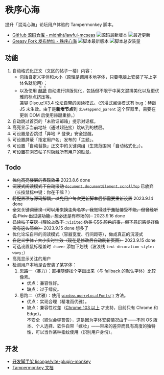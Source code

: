 # 秩序心海

提升「混沌心海」论坛用户体验的 Tampermonkey 脚本。

- [GitHub 源码仓库 - midniht/lawful-mcseas](https://github.com/midniht/lawful-mcseas) ![源码最新版本](https://img.shields.io/github/package-json/v/midniht/lawful-mcseas/main?logo=typescript&logoColor=fff&label=%E6%BA%90%E7%A0%81%E6%9C%80%E6%96%B0%E7%89%88%E6%9C%AC) ![最近更新](https://img.shields.io/github/last-commit/midniht/lawful-mcseas/gh-pages?logo=github&label=%E6%9C%80%E8%BF%91%E6%9B%B4%E6%96%B0)
- [Greasy Fork 发布地址 - 秩序心海](https://greasyfork.org/scripts/472436) ![脚本最新版本](https://img.shields.io/greasyfork/v/472436?logo=tampermonkey&label=%E8%84%9A%E6%9C%AC%E6%9C%80%E6%96%B0%E7%89%88%E6%9C%AC) ![脚本总安装量](https://img.shields.io/greasyfork/dt/472436?logo=tampermonkey&label=%E8%84%9A%E6%9C%AC%E6%80%BB%E5%AE%89%E8%A3%85%E9%87%8F)

## 功能

1. 自动格式化正文（文区的帖子一楼）内容：
   - 包括自定义字体和大小（原理是调用本地字体，只要电脑上安装了写上字体名就能用）；
   - 以及使用 [<ruby><rb>赫蹏</rb><rp>（</rp><rt>hè tí</rt><rp>）</rp></ruby>](https://github.com/sivan/heti) 自动进行排版优化，包括但不限于中英文混排美化以及更优雅的标点挤压等。\
      兼容 Discuz!X3.4 论坛自带的阅读模式。（沉浸式阅读模式有 bug：赫蹏 JS 未生效。由于是**新增节点**到 `div#append_parent` 这个容器里，需要在更新 DOM 后使用赫蹏重排。）
2. 自动跳过首页的「未验证邮箱」提示对话框。
3. 高亮显示当前地址（通过超链接）跳转到的楼层。
4. 可设置是否跳过「异地 IP 登录」安全提醒。
5. 可设置屏蔽「指定用户名」发布的「主题」。
6. 可设置「自动替换」正文中的关键词组（生效范围同「自动格式化」）。
7. 可设置在浏览帖子时隐藏所有用户的勋章。

## Todo

- ~~优化高亮楼层的表现效果~~ 2023.8.6 done
- ~~沉浸式阅读模式下自动滚动 `document.documentElement.scrollTop`~~ 已放弃（长按鼠标中键：你在干嘛？）
- ~~将配置项与源码解耦，以免用户每次更新脚本后都需要重新设置~~ 2023.9.14 done
- ~~全文关键词替换（可以用来换主角名字，我觉得过于羞耻接受不能，但曾经听说 Pixiv 出过这功能，想必还是有市场的）~~ 2023.9.16 done
- ~~已读帖子变灰（理论上改下 `:visited` 伪类 CSS 颜色的事，但下意识感觉好像没有这么简单）~~ 2023.9.15 done 想多了
- 优化论坛自带的阅读模式（容器宽度、行间距等），做成真正的沉浸式
- ~~自定义字体 / 大小实时生效（现在是修改后自动刷新页面）~~ 2023.9.15 done
- 可选设置鼠标覆盖时 `:hover` 添加下划线（波浪线 `text-decoration-style: wavy;`）
- 高亮显示关注的用户
- 检测用户本地是否安装了某字体：
  1. 思路一（暴力）：直接随便找个字画出来（与 fallback 的默认字体）比较像素。
     - 优点：兼容性好。
     - 缺点：过于绿皮。
  2. 思路二（优雅）：使用 [`window.queryLocalFonts()`](https://developer.mozilla.org/en-US/docs/Web/API/Window/queryLocalFonts) 方法。
     - 优点：实现合理（精准而优雅）。
     - 缺点：兼容性过差（[Chrome 103 以上](https://caniuse.com/mdn-api_window_querylocalfonts) 才支持，目前只有 Chrome 和 Edge）。\
       不安全（貌似会弹警告），这是因为字体安装情况由于——不同 OS 版本、个人选择、软件自带「嫁妆」——带来的差异而具有高度的独特性，可以当作某种指纹使用（识别用户身份）。

## 开发

- [开发脚手架 lisonge/vite-plugin-monkey](https://github.com/lisonge/vite-plugin-monkey)
- [Tampermonkey 文档](https://www.tampermonkey.net/documentation.php)
